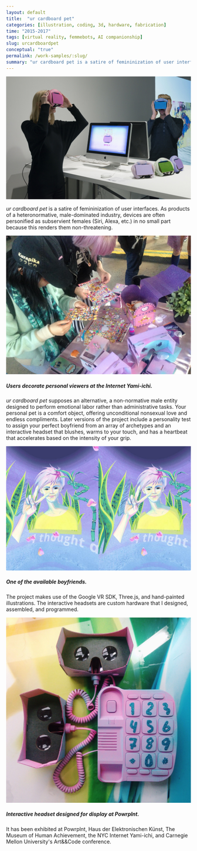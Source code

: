 ```yaml
---
layout: default
title:  "ur cardboard pet"
categories: [illustration, coding, 3d, hardware, fabrication]
time: "2015-2017"
tags: [virtual reality, femmebots, AI companionship]
slug: urcardboardpet
conceptual: "true"
permalink: /work-samples/:slug/
summary: "ur cardboard pet is a satire of femininization of user interfaces in the form of an interactive virtual boyfriend made for Google Cardboard."
---
```


<div class="device border-frame"><a href="#" data-featherlight="/assets/images/posts/urpet-hek.png"><img src="/assets/images/posts/urpet-hek.png" alt="Users play with haptic headsets at HeK." title="Users play with haptic headsets at HeK." class="device-interior"></a></div>

*ur cardboard pet* is a satire of femininization of user interfaces. As products of a heteronormative, male-dominated industry, devices are often personified as subservient females (Siri, Alexa, etc.) in no small part because this renders them non-threatening.

<div class="device border-frame"><a href="#" data-featherlight="/assets/images/posts/urpet-yamiichi.jpg"><img src="/assets/images/posts/urpet-yamiichi.jpg" alt="Users decorate personal viewers at the Internet Yami-ichi." title="Users decorate personal viewers at the Internet Yami-ichi." class="device-interior"></a></div>

##### Users decorate personal viewers at the Internet Yami-ichi.

*ur cardboard pet* supposes an alternative, a non-normative male entity designed to perform emotional labor rather than administrative tasks. Your personal pet is a comfort object, offering unconditional nonsexual love and endless compliments. Later versions of the project include a personality test to assign your perfect boyfriend from an array of archetypes and an interactive headset that blushes, warms to your touch, and has a heartbeat that accelerates based on the intensity of your grip.

<div class="device border-vr"><a href="#" data-featherlight="/assets/images/posts/urpet-bf.jpg"><img src="/assets/images/posts/urpet-bf.jpg" alt="One of the available boyfriends." title="One of the available boyfriends." class="device-interior"></a></div>

##### One of the available boyfriends.

The project makes use of the Google VR SDK, Three.js, and hand-painted illustrations. The interactive headsets are custom hardware that I designed, assembled, and programmed.

<div class="device border-frame"><a href="#" data-featherlight="/assets/images/posts/urpet-pwrplnt.jpg"><img src="/assets/images/posts/urpet-pwrplnt.jpg" alt="Interactive headset designed for Powrplnt." title="Interactive headset designed for Powrplnt." class="device-interior"></a></div>

##### Interactive headset designed for display at Powrplnt.

It has been exhibited at Powrplnt, Haus der Elektronischen Künst, The Museum of Human Achievement, the NYC Internet Yami-ichi, and Carnegie Mellon University's Art&&Code conference.